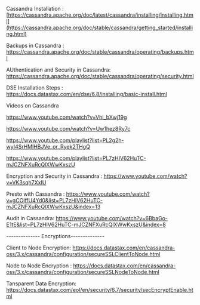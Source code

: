 Cassandra Installation :  [https://cassandra.apache.org/doc/latest/cassandra/installing/installing.html](https://cassandra.apache.org/doc/stable/cassandra/getting_started/installing.html) 

Backups in Cassandra : https://cassandra.apache.org/doc/stable/cassandra/operating/backups.html

AUthentication and Security in Cassandra: https://cassandra.apache.org/doc/stable/cassandra/operating/security.html

DSE Installation Steps : https://docs.datastax.com/en/dse/6.8/installing/basic-install.html

Videos on Cassandra 

https://www.youtube.com/watch?v=Vhi_bXwj19g

https://www.youtube.com/watch?v=Uw1hez8Ry7c

https://www.youtube.com/playlist?list=PL2g2h-wyI4SrHMlHBJVe_or_Ryek2THgQ

https://www.youtube.com/playlist?list=PL7zHIV62HuTC-mJCZNFXuRcQlXWwKxszU

Encryption and Security in Cassandra : https://www.youtube.com/watch?v=VK3sqh7XxIU

Presto with Cassandra  : https://www.youtube.com/watch?v=gCOjffU4Yd0&list=PL7zHIV62HuTC-mJCZNFXuRcQlXWwKxszU&index=13

Audit in Cassandra: https://www.youtube.com/watch?v=6BbaGo-E1tE&list=PL7zHIV62HuTC-mJCZNFXuRcQlXWwKxszU&index=8

-------------- Encryptions--------------

Client to Node Encryption: https://docs.datastax.com/en/cassandra-oss/3.x/cassandra/configuration/secureSSLClientToNode.html

Node to Node Encryption : https://docs.datastax.com/en/cassandra-oss/3.x/cassandra/configuration/secureSSLNodeToNode.html

Tansparent Data Encryption: https://docs.datastax.com/eol/en/security/6.7/security/secEncryptEnable.html


